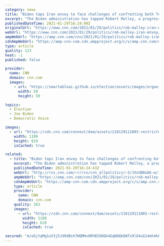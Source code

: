 ```yaml
---
category: news
title: "Biden taps Iran envoy to face challenges of confronting both Tehran and polarized views at home"
excerpt: "The Biden administration has tapped Robert Malley, a progressive foreign policy expert who served on the Obama administration's negotiating team for the Iran nuclear deal, as its new top envoy for Iran."
publishedDateTime: 2021-01-29T16:24:00Z
originalUrl: "https://www.cnn.com/2021/01/29/politics/rob-malley-iran-envoy/index.html"
webUrl: "https://www.cnn.com/2021/01/29/politics/rob-malley-iran-envoy/index.html"
ampWebUrl: "https://amp.cnn.com/cnn/2021/01/29/politics/rob-malley-iran-envoy/index.html"
cdnAmpWebUrl: "https://amp-cnn-com.cdn.ampproject.org/c/s/amp.cnn.com/cnn/2021/01/29/politics/rob-malley-iran-envoy/index.html"
type: article
quality: 123
heat: -1
published: false

provider:
  name: CNN
  domain: cnn.com
  images:
    - url: "https://smartableai.github.io/election/assets/images/organizations/cnn.com-50x50.jpg"
      width: 50
      height: 50

topics:
  - Election
  - Joe Biden
  - Democratic Voice

images:
  - url: "https://cdn.cnn.com/cnnnext/dam/assets/210129111003-restricted-file-robert-malley-2017-super-tease.jpg"
    width: 1100
    height: 619
    isCached: true

related:
  - title: "Biden taps Iran envoy to face challenges of confronting both Tehran and polarized views at home"
    excerpt: "The Biden administration has tapped Robert Malley, a progressive foreign policy expert who served on the Obama administration's negotiating team for the Iran nuclear deal, as its new top envoy for Iran.\n    \n"
    publishedDateTime: 2021-01-29T16:24:43Z
    webUrl: "http://rss.cnn.com/~r/rss/cnn_allpolitics/~3/JXxUB8oA6-w/index.html"
    ampWebUrl: "https://amp.cnn.com/cnn/2021/01/29/politics/rob-malley-iran-envoy/index.html"
    cdnAmpWebUrl: "https://amp-cnn-com.cdn.ampproject.org/c/s/amp.cnn.com/cnn/2021/01/29/politics/rob-malley-iran-envoy/index.html"
    type: article
    provider:
      name: CNN
      domain: cnn.com
    quality: 163
    images:
      - url: "https://cdn.cnn.com/cnnnext/dam/assets/210129111003-restricted-file-robert-malley-2017-super-tease.jpg"
        width: 1100
        height: 619
        isCached: true

secured: "m/oGjtqMg1uV3j5Jd9dBsh7WQMHvORhBI98Qk4GqN0Qk6WTx9lO4uG14mh4hFiMCh9ewFW+15dhCdzy1mpCf9xK5gIVOOTps8ozSmXqTFiNzVq8OGSIS3e5hz9mYpAK55UQ1kbUrfMI25KjBM7ZxNh6X4MOnmWA/Fcsgqsy6HRhy8je8FgnnqqF84w2XX5jz5t35maWe/XY9C308NWqfpJgbSWWe955N78BaHpDsXnQFlsuS8YR2U1v0i4b8kBj2ywLZRA4Hva+FourIDo+80YrSZjI5yqLuAjlnhAriPebTInq+PcyK7/mcHxweVnRgQK3KnsEerN5JNfpfxdcDHLHjKwjJmfUtVvjcS78kYrk=;ecsY/GIx0Ahu3QpNnbYe9w=="
---
```


